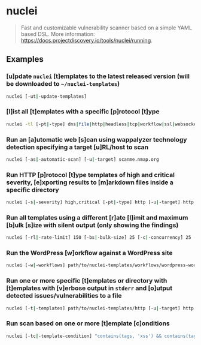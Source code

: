 # nuclei

> Fast and customizable vulnerability scanner based on a simple YAML based DSL. More information: <https://docs.projectdiscovery.io/tools/nuclei/running>.

## Examples

### [u]pdate `nuclei` [t]emplates to the latest released version (will be downloaded to `~/nuclei-templates`)

```bash
nuclei [-ut|-update-templates]
```

### [l]ist all [t]emplates with a specific [p]rotocol [t]ype

```bash
nuclei -tl [-pt|-type] dns|file|http|headless|tcp|workflow|ssl|websocket|whois|code|javascript
```

### Run an [a]utomatic web [s]can using wappalyzer technology detection specifying a target [u]RL/host to scan

```bash
nuclei [-as|-automatic-scan] [-u|-target] scanme.nmap.org
```

### Run HTTP [p]rotocol [t]ype templates of high and critical severity, [e]xporting results to [m]arkdown files inside a specific directory

```bash
nuclei [-s|-severity] high,critical [-pt|-type] http [-u|-target] http://example.com [-me|-markdown-export] markdown_directory
```

### Run all templates using a different [r]ate [l]imit and maximum [b]ulk [s]ize with silent output (only showing the findings)

```bash
nuclei [-rl|-rate-limit] 150 [-bs|-bulk-size] 25 [-c|-concurrency] 25 -silent [-u|-target] http://example.com
```

### Run the WordPress [w]orkflow against a WordPress site

```bash
nuclei [-w|-workflows] path/to/nuclei-templates/workflows/wordpress-workflow.yaml [-u|-target] https://example.com
```

### Run one or more specific [t]emplates or directory with [t]emplates with [v]erbose output in `stderr` and [o]utput detected issues/vulnerabilities to a file

```bash
nuclei [-t|-templates] path/to/nuclei-templates/http [-u|-target] http://example.com [-v|-verbose] [-o|-output] results
```

### Run scan based on one or more [t]emplate [c]onditions

```bash
nuclei [-tc|-template-condition] "contains(tags, 'xss') && contains(tags, 'cve')" [-u|-target] https://example.com
```
